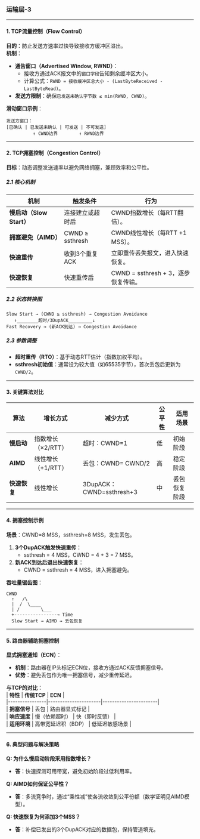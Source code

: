 ### **运输层-3**  
---

#### **1. TCP流量控制（Flow Control）**  
**目的**：防止发送方速率过快导致接收方缓冲区溢出。  
**机制**：  
- **通告窗口（Advertised Window, RWND）**：  
  - 接收方通过ACK报文中的`窗口字段`告知剩余缓冲区大小。  
  - 计算公式：`RWND = 接收缓冲区总大小 - (LastByteReceived - LastByteRead)`。  
- **发送方限制**：确保`已发送未确认字节数 ≤ min(RWND, CWND)`。  

**滑动窗口示例**：  
```
发送方窗口：  
[已确认 | 已发送未确认 | 可发送 | 不可发送]  
          ↑ CWND边界        ↑ RWND边界  
```

---

#### **2. TCP拥塞控制（Congestion Control）**  
**目标**：动态调整发送速率以避免网络拥塞，兼顾效率和公平性。  

##### **2.1 核心机制**  
| **机制**          | **触发条件**               | **行为**                              |  
|-------------------|---------------------------|---------------------------------------|  
| **慢启动（Slow Start）** | 连接建立或超时后          | CWND指数增长（每RTT翻倍）。            |  
| **拥塞避免（AIMD）**   | CWND ≥ ssthresh           | CWND线性增长（每RTT +1 MSS）。         |  
| **快速重传**         | 收到3个重复ACK            | 立即重传丢失报文，进入快速恢复。       |  
| **快速恢复**         | 快速重传后                | CWND = ssthresh + 3，逐步恢复传输。    |  

##### **2.2 状态转换图**  
```
Slow Start → (CWND ≥ ssthresh) → Congestion Avoidance  
   ↑________超时/3DupACK_________↓  
Fast Recovery → (新ACK到达) → Congestion Avoidance  
```

##### **2.3 参数调整**  
- **超时重传（RTO）**：基于动态RTT估计（指数加权平均）。  
- **ssthresh初始值**：通常设为较大值（如65535字节），首次丢包后更新为`CWND/2`。  

---

#### **3. 关键算法对比**  
| **算法**       | **增长方式**       | **减少方式**          | **公平性** | **适用场景**       |  
|----------------|--------------------|-----------------------|------------|--------------------|  
| **慢启动**     | 指数增长（×2/RTT） | 超时：CWND=1          | 低         | 初始阶段           |  
| **AIMD**       | 线性增长（+1/RTT） | 丢包：CWND= CWND/2    | 高         | 稳定阶段           |  
| **快速恢复**   | 线性增长           | 3DupACK：CWND=ssthresh+3 | 中         | 丢包恢复阶段       |  

---

#### **4. 拥塞控制示例**  
**场景**：CWND=8 MSS，ssthresh=8 MSS，发生丢包。  
1. **3个DupACK触发快速重传**：  
   - ssthresh = 4 MSS，CWND = 4 + 3 = 7 MSS。  
2. **新ACK到达后退出快速恢复**：  
   - CWND = ssthresh = 4 MSS，进入拥塞避免。  

**吞吐量锯齿图**：  
```
CWND
  ↑   /\
  |  /  \____
  | /        \___  
  +----------------→ Time
  Slow Start → AIMD → 丢包恢复
```

---

#### **5. 路由器辅助拥塞控制**  
**显式拥塞通知（ECN）**：  
- **机制**：路由器在IP头标记ECN位，接收方通过ACK反馈拥塞信号。  
- **优势**：避免丢包作为唯一拥塞信号，减少重传延迟。  

**与TCP的对比**：  
| **特性**       | **传统TCP**          | **ECN**               |  
|----------------|----------------------|-----------------------|  
| **拥塞信号**   | 丢包                 | 路由器显式标记        |  
| **响应速度**   | 慢（依赖超时）       | 快（即时反馈）        |  
| **适用环境**   | 高带宽延迟积（BDP）  | 低延迟敏感场景        |  

---

#### **6. 典型问题与解决策略**  
**Q: 为什么慢启动阶段采用指数增长？**  
- **答**：快速探测可用带宽，避免初始阶段过低利用率。  

**Q: AIMD如何保证公平性？**  
- **答**：多流竞争时，通过“乘性减”使各流收敛到公平份额（数学证明见AIMD模型）。  

**Q: 快速恢复为何添加3个MSS？**  
- **答**：补偿已发出的3个DupACK对应的数据包，保持管道填充。  
